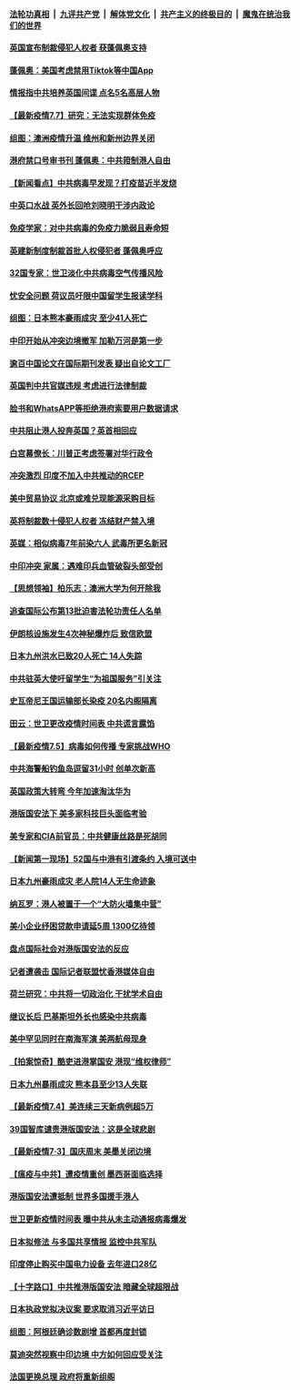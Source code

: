 ####  [法轮功真相](../../../../basic/blob/master/README.md?t=07072031) &nbsp;|&nbsp; [九评共产党](../../../../9ping.md/blob/master/README.md?t=07072031) &nbsp;|&nbsp; [解体党文化](../../../../jtdwh.md/blob/master/README.md?t=07072031)  &nbsp;|&nbsp; [共产主义的终极目的](../../../../gczydzjmd.md/blob/master/README.md?t=07072031) &nbsp;|&nbsp; [魔鬼在统治我们的世界](../../../../mgztzwmdsj.md/blob/master/README.md?t=07072031) 

#### [英国宣布制裁侵犯人权者 获蓬佩奥支持](../pages/nsc418/n12238655.md?t=07072031) 

#### [蓬佩奥：美国考虑禁用Tiktok等中国App](../pages/nsc418/n12238644.md?t=07072031) 

#### [情报指中共培养英国间谍 点名5名高层人物](../pages/nsc418/n12238557.md?t=07072031) 

#### [【最新疫情7.7】研究：无法实现群体免疫](../pages/nsc418/n12237581.md?t=07072031) 

#### [组图：澳洲疫情升温 维州和新州边界关闭](../pages/nsc418/n12236420.md?t=07072031) 

#### [港府禁口号审书刊 蓬佩奥：中共箝制港人自由](../pages/nsc418/n12238057.md?t=07072031) 

#### [【新闻看点】中共病毒早发现？打疫苗近半发烧](../pages/nsc418/n12237234.md?t=07072031) 

#### [中英口水战 英外长回呛刘晓明干涉内政论](../pages/nsc418/n12237345.md?t=07072031) 

#### [免疫学家：对中共病毒的免疫力脆弱且寿命短](../pages/nsc418/n12237337.md?t=07072031) 

#### [英建新制度制裁首批人权侵犯者 蓬佩奥呼应](../pages/nsc418/n12237281.md?t=07072031) 

#### [32国专家：世卫淡化中共病毒空气传播风险](../pages/nsc418/n12237248.md?t=07072031) 

#### [忧安全问题 荷议员吁限中国留学生报读学科](../pages/nsc418/n12236937.md?t=07072031) 

#### [组图：日本熊本豪雨成灾 至少41人死亡](../pages/nsc418/n12235775.md?t=07072031) 

#### [中印开始从冲突边境撤军 加勒万河是第一步](../pages/nsc418/n12236708.md?t=07072031) 

#### [逾百中国论文在国际期刊发表 疑出自论文工厂](../pages/nsc418/n12236843.md?t=07072031) 

#### [英国判中共官媒违规 考虑进行法律制裁](../pages/nsc418/n12236722.md?t=07072031) 

#### [脸书和WhatsAPP等拒绝港府索要用户数据请求](../pages/nsc418/n12236669.md?t=07072031) 

#### [中共阻止港人投奔英国？英首相回应](../pages/nsc418/n12236576.md?t=07072031) 

#### [白宫幕僚长：川普正考虑签署对华行政令](../pages/nsc418/n12236557.md?t=07072031) 

#### [冲突激烈 印度不加入中共推动的RCEP](../pages/nsc418/n12236439.md?t=07072031) 

#### [美中贸易协议 北京或难兑现能源采购目标](../pages/nsc418/n12236355.md?t=07072031) 

#### [英将制裁数十侵犯人权者 冻结财产禁入境](../pages/nsc418/n12235718.md?t=07072031) 

#### [英媒：相似病毒7年前染六人 武毒所更名新冠](../pages/nsc418/n12235338.md?t=07072031) 

#### [中印冲突 家属：遇难印兵血管破裂头部受创](../pages/nsc418/n12235064.md?t=07072031) 

#### [【思想领袖】柏乐志：澳洲大学为何开除我](../pages/nsc418/n12174002.md?t=07072031) 

#### [追查国际公布第13批迫害法轮功责任人名单](../pages/nsc418/n12234695.md?t=07072031) 

#### [伊朗核设施发生4次神秘爆炸后 致信欧盟](../pages/nsc418/n12234576.md?t=07072031) 

#### [日本九州洪水已致20人死亡 14人失踪](../pages/nsc418/n12234452.md?t=07072031) 

#### [中共驻英大使吁留学生“为祖国服务”引关注](../pages/nsc418/n12234465.md?t=07072031) 

#### [史瓦帝尼王国运输部长染疫 20名内阁隔离](../pages/nsc418/n12234363.md?t=07072031) 

#### [田云：世卫更改疫情时间表 中共谎言露馅](../pages/nsc418/n12233381.md?t=07072031) 

#### [【最新疫情7.5】病毒如何传播 专家挑战WHO](../pages/nsc418/n12229032.md?t=07072031) 

#### [中共海警船钓鱼岛逗留31小时 创单次新高](../pages/nsc418/n12234085.md?t=07072031) 

#### [英国政策大转弯 今年加速淘汰华为](../pages/nsc418/n12234119.md?t=07072031) 

#### [港版国安法下 美多家科技巨头面临考验](../pages/nsc418/n12233224.md?t=07072031) 

#### [美专家和CIA前官员：中共健康丝路是死胡同](../pages/nsc418/n12217750.md?t=07072031) 

#### [【新闻第一现场】52国与中港有引渡条约 入境可送中](../pages/nsc418/n12233532.md?t=07072031) 

#### [日本九州豪雨成灾 老人院14人无生命迹象](../pages/nsc418/n12233270.md?t=07072031) 

#### [纳瓦罗：港人被置于一个“大防火墙集中营”](../pages/nsc418/n12233112.md?t=07072031) 

#### [美小企业纾困贷款申请延5周 1300亿待领](../pages/nsc418/n12233039.md?t=07072031) 

#### [盘点国际社会对港版国安法的反应](../pages/nsc418/n12232843.md?t=07072031) 

#### [记者遭袭击 国际记者联盟忧香港媒体自由](../pages/nsc418/n12232815.md?t=07072031) 

#### [荷兰研究：中共将一切政治化 干扰学术自由](../pages/nsc418/n12232716.md?t=07072031) 

#### [继议长后 巴基斯坦外长也感染中共病毒](../pages/nsc418/n12232661.md?t=07072031) 

#### [美中罕见同时在南海军演 美两航母现身](../pages/nsc418/n12232618.md?t=07072031) 

#### [【拍案惊奇】酷吏进港掌国安 港现“维权律师”](../pages/nsc418/n12231629.md?t=07072031) 

#### [日本九州暴雨成灾 熊本县至少13人失联](../pages/nsc418/n12232227.md?t=07072031) 

#### [【最新疫情7.4】美连续三天新病例超5万](../pages/nsc418/n12231687.md?t=07072031) 

#### [39国智库谴责港版国安法：这是全球悲剧](../pages/nsc418/n12231267.md?t=07072031) 

#### [【最新疫情7·3】国庆周末 美墨关闭边境](../pages/nsc418/n12229080.md?t=07072031) 

#### [【瘟疫与中共】遭疫情重创 墨西哥面临选择](../pages/nsc418/n12229138.md?t=07072031) 

#### [港版国安法遭抵制 世界多国援手港人](../pages/nsc418/n12230835.md?t=07072031) 

#### [世卫更新疫情时间表 曝中共从未主动通报病毒爆发](../pages/nsc418/n12230942.md?t=07072031) 

#### [日本拟修法 与多国共享情报 监控中共军队](../pages/nsc418/n12230926.md?t=07072031) 

#### [印度停止购买中国电力设备 去年进口28亿](../pages/nsc418/n12230757.md?t=07072031) 

#### [【十字路口】中共推港版国安法 暗藏全球超限战](../pages/nsc418/n12229018.md?t=07072031) 

#### [日本执政党拟决议案 要求取消习近平访日](../pages/nsc418/n12230749.md?t=07072031) 

#### [组图：阿根廷确诊数剧增 首都再度封锁](../pages/nsc418/n12229774.md?t=07072031) 

#### [莫迪突然视察中印边境 中方如何回应受关注](../pages/nsc418/n12230232.md?t=07072031) 

#### [法国更换总理 政府将重新组阁](../pages/nsc418/n12229954.md?t=07072031) 

